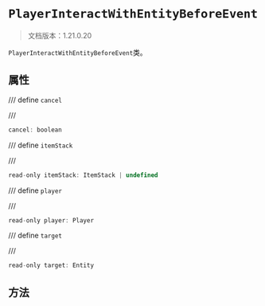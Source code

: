 # `PlayerInteractWithEntityBeforeEvent`

> 文档版本：1.21.0.20

`PlayerInteractWithEntityBeforeEvent`类。

## 属性

/// define
`cancel`


///

```js
cancel: boolean
```


/// define
`itemStack`


///

```js
read-only itemStack: ItemStack | undefined
```


/// define
`player`


///

```js
read-only player: Player
```


/// define
`target`


///

```js
read-only target: Entity
```


## 方法
